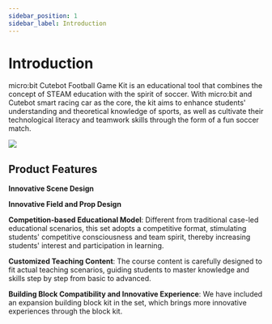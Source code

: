 ```yaml
---
sidebar_position: 1
sidebar_label: Introduction
---
```


# Introduction

micro:bit Cutebot Football Game Kit is an educational tool that combines the concept of STEAM education with the spirit of soccer. With micro:bit and Cutebot smart racing car as the core, the kit aims to enhance students' understanding and theoretical knowledge of sports, as well as cultivate their technological literacy and teamwork skills through the form of a fun soccer match.

![](https://wiki-media-ef.oss-cn-hongkong.aliyuncs.com/docs/microbit/interesting-case/cutebot-fun-football-game-kit/cases-libraries/images/cutebot-football-game.png)


## Product Features

**Innovative Scene Design**

**Innovative Field and Prop Design**

**Competition-based Educational Model**: Different from traditional case-led educational scenarios, this set adopts a competitive format, stimulating students' competitive consciousness and team spirit, thereby increasing students' interest and participation in learning.

**Customized Teaching Content**: The course content is carefully designed to fit actual teaching scenarios, guiding students to master knowledge and skills step by step from basic to advanced.

**Building Block Compatibility and Innovative Experience**: We have included an expansion building block kit in the set, which brings more innovative experiences through the block kit.
